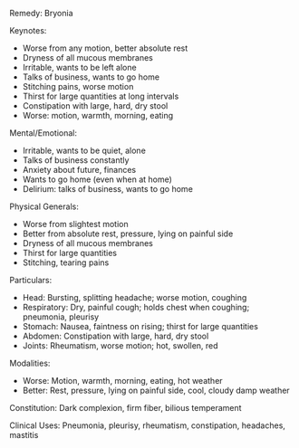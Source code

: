 Remedy: Bryonia

Keynotes:
- Worse from any motion, better absolute rest
- Dryness of all mucous membranes
- Irritable, wants to be left alone
- Talks of business, wants to go home
- Stitching pains, worse motion
- Thirst for large quantities at long intervals
- Constipation with large, hard, dry stool
- Worse: motion, warmth, morning, eating

Mental/Emotional:
- Irritable, wants to be quiet, alone
- Talks of business constantly
- Anxiety about future, finances
- Wants to go home (even when at home)
- Delirium: talks of business, wants to go home

Physical Generals:
- Worse from slightest motion
- Better from absolute rest, pressure, lying on painful side
- Dryness of all mucous membranes
- Thirst for large quantities
- Stitching, tearing pains

Particulars:
- Head: Bursting, splitting headache; worse motion, coughing
- Respiratory: Dry, painful cough; holds chest when coughing; pneumonia, pleurisy
- Stomach: Nausea, faintness on rising; thirst for large quantities
- Abdomen: Constipation with large, hard, dry stool
- Joints: Rheumatism, worse motion; hot, swollen, red

Modalities:
- Worse: Motion, warmth, morning, eating, hot weather
- Better: Rest, pressure, lying on painful side, cool, cloudy damp weather

Constitution: Dark complexion, firm fiber, bilious temperament

Clinical Uses: Pneumonia, pleurisy, rheumatism, constipation, headaches, mastitis